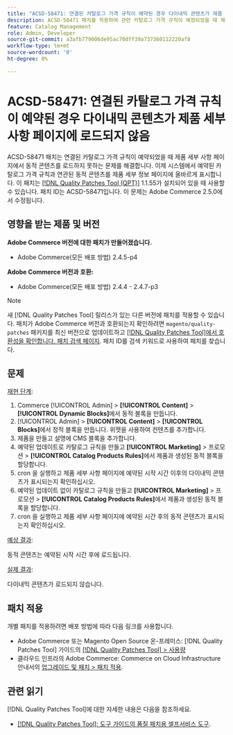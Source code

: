 ```yaml
---
title: "ACSD-58471: 연결된 카탈로그 가격 규칙이 예약된 경우 다이내믹 콘텐츠가 제품 세부 사항 페이지에 로드되지 않음"
description: ACSD-58471 패치를 적용하여 관련 카탈로그 가격 규칙이 예정되었을 때 제품 세부 사항 페이지에서 다이내믹 콘텐츠를 로드하지 못하는 Adobe Commerce 문제를 해결합니다.
feature: Catalog Management
role: Admin, Developer
source-git-commit: a3afb779006de95ac70dff39a737360112220af8
workflow-type: tm+mt
source-wordcount: '0'
ht-degree: 0%

---
```



# ACSD-58471: 연결된 카탈로그 가격 규칙이 예약된 경우 다이내믹 콘텐츠가 제품 세부 사항 페이지에 로드되지 않음

ACSD-58471 패치는 연결된 카탈로그 가격 규칙이 예약되었을 때 제품 세부 사항 페이지에서 동적 콘텐츠를 로드하지 못하는 문제를 해결합니다. 이제 시스템에서 예약된 카탈로그 가격 규칙과 연관된 동적 콘텐츠를 제품 세부 정보 페이지에 올바르게 표시합니다. 이 패치는 [[!DNL Quality Patches Tool (QPT)]](/help/tools/quality-patches-tool/quality-patches-tool-to-self-serve-quality-patches.md) 1.1.55가 설치되어 있을 때 사용할 수 있습니다. 패치 ID는 ACSD-58471입니다. 이 문제는 Adobe Commerce 2.5.0에서 수정됩니다.

## 영향을 받는 제품 및 버전

**Adobe Commerce 버전에 대한 패치가 만들어졌습니다.**
* Adobe Commerce(모든 배포 방법) 2.4.5-p4

**Adobe Commerce 버전과 호환:**
* Adobe Commerce(모든 배포 방법) 2.4.4 - 2.4.7-p3

>[!NOTE]
>
>새 [!DNL Quality Patches Tool] 릴리스가 있는 다른 버전에 패치를 적용할 수 있습니다. 패치가 Adobe Commerce 버전과 호환되는지 확인하려면 `magento/quality-patches` 패키지를 최신 버전으로 업데이트하고 [[!DNL Quality Patches Tool]에서 호환성을 확인합니다. 패치 검색 페이지](https://experienceleague.adobe.com/tools/commerce-quality-patches/index.html). 패치 ID를 검색 키워드로 사용하여 패치를 찾습니다.

## 문제

<u>재현 단계</u>:

1. Commerce [!UICONTROL Admin] > **[!UICONTROL Content]** > **[!UICONTROL Dynamic Blocks]**&#x200B;에서 동적 블록을 만듭니다.
1. [!UICONTROL Admin] > **[!UICONTROL Content]** > **[!UICONTROL Blocks]**&#x200B;에서 정적 블록을 만듭니다. 위젯을 사용하여 컨텐츠를 추가합니다.
1. 제품을 만들고 설명에 CMS 블록을 추가합니다.
1. 예약된 업데이트로 카탈로그 규칙을 만들고 **[!UICONTROL Marketing]** > 프로모션 > **[!UICONTROL Catalog Products Rules]**&#x200B;에서 제품과 생성된 동적 블록을 할당합니다.
1. cron 을 실행하고 제품 세부 사항 페이지에 예약된 시작 시간 이후의 다이내믹 콘텐츠가 표시되는지 확인하십시오.
1. 예약된 업데이트 없이 카탈로그 규칙을 만들고 **[!UICONTROL Marketing]** > 프로모션 > **[!UICONTROL Catalog Products Rules]**&#x200B;에서 제품과 생성된 동적 블록을 할당합니다.
1. cron 을 실행하고 제품 세부 사항 페이지에 예약된 시간 후의 동적 콘텐츠가 표시되는지 확인하십시오.


<u>예상 결과</u>:

동적 콘텐츠는 예약된 시작 시간 후에 로드됩니다.

<u>실제 결과</u>:

다이내믹 콘텐츠가 로드되지 않습니다.

## 패치 적용

개별 패치를 적용하려면 배포 방법에 따라 다음 링크를 사용합니다.

* Adobe Commerce 또는 Magento Open Source 온-프레미스: [!DNL Quality Patches Tool] 가이드의 [[!DNL Quality Patches Tool] > 사용량](/help/tools/quality-patches-tool/usage.md)
* 클라우드 인프라의 Adobe Commerce: Commerce on Cloud Infrastructure 안내서의 [업그레이드 및 패치 > 패치 적용](https://experienceleague.adobe.com/docs/commerce-cloud-service/user-guide/develop/upgrade/apply-patches.html).


## 관련 읽기

[!DNL Quality Patches Tool]에 대한 자세한 내용은 다음을 참조하세요.

* [[!DNL Quality Patches Tool]: 도구 가이드의 품질 패치용 셀프서비스 도구](/help/tools/quality-patches-tool/quality-patches-tool-to-self-serve-quality-patches.md).
